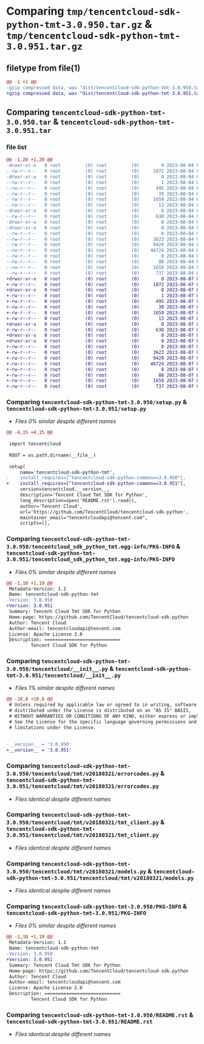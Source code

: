 # Comparing `tmp/tencentcloud-sdk-python-tmt-3.0.950.tar.gz` & `tmp/tencentcloud-sdk-python-tmt-3.0.951.tar.gz`

## filetype from file(1)

```diff
@@ -1 +1 @@
-gzip compressed data, was "dist/tencentcloud-sdk-python-tmt-3.0.950.tar", last modified: Fri Aug  4 00:37:08 2023, max compression
+gzip compressed data, was "dist/tencentcloud-sdk-python-tmt-3.0.951.tar", last modified: Mon Aug  7 00:36:59 2023, max compression
```

## Comparing `tencentcloud-sdk-python-tmt-3.0.950.tar` & `tencentcloud-sdk-python-tmt-3.0.951.tar`

### file list

```diff
@@ -1,20 +1,20 @@
-drwxr-xr-x   0 root         (0) root         (0)        0 2023-08-04 00:37:08.000000 tencentcloud-sdk-python-tmt-3.0.950/
--rw-r--r--   0 root         (0) root         (0)     1072 2023-08-04 00:37:08.000000 tencentcloud-sdk-python-tmt-3.0.950/setup.py
-drwxr-xr-x   0 root         (0) root         (0)        0 2023-08-04 00:37:08.000000 tencentcloud-sdk-python-tmt-3.0.950/tencentcloud_sdk_python_tmt.egg-info/
--rw-r--r--   0 root         (0) root         (0)        1 2023-08-04 00:37:08.000000 tencentcloud-sdk-python-tmt-3.0.950/tencentcloud_sdk_python_tmt.egg-info/dependency_links.txt
--rw-r--r--   0 root         (0) root         (0)      495 2023-08-04 00:37:08.000000 tencentcloud-sdk-python-tmt-3.0.950/tencentcloud_sdk_python_tmt.egg-info/SOURCES.txt
--rw-r--r--   0 root         (0) root         (0)       39 2023-08-04 00:37:08.000000 tencentcloud-sdk-python-tmt-3.0.950/tencentcloud_sdk_python_tmt.egg-info/requires.txt
--rw-r--r--   0 root         (0) root         (0)     1659 2023-08-04 00:37:08.000000 tencentcloud-sdk-python-tmt-3.0.950/tencentcloud_sdk_python_tmt.egg-info/PKG-INFO
--rw-r--r--   0 root         (0) root         (0)       13 2023-08-04 00:37:08.000000 tencentcloud-sdk-python-tmt-3.0.950/tencentcloud_sdk_python_tmt.egg-info/top_level.txt
-drwxr-xr-x   0 root         (0) root         (0)        0 2023-08-04 00:37:08.000000 tencentcloud-sdk-python-tmt-3.0.950/tencentcloud/
--rw-r--r--   0 root         (0) root         (0)      630 2023-08-04 00:37:08.000000 tencentcloud-sdk-python-tmt-3.0.950/tencentcloud/__init__.py
-drwxr-xr-x   0 root         (0) root         (0)        0 2023-08-04 00:37:08.000000 tencentcloud-sdk-python-tmt-3.0.950/tencentcloud/tmt/
-drwxr-xr-x   0 root         (0) root         (0)        0 2023-08-04 00:37:08.000000 tencentcloud-sdk-python-tmt-3.0.950/tencentcloud/tmt/v20180321/
--rw-r--r--   0 root         (0) root         (0)        0 2023-08-04 00:37:08.000000 tencentcloud-sdk-python-tmt-3.0.950/tencentcloud/tmt/v20180321/__init__.py
--rw-r--r--   0 root         (0) root         (0)     3623 2023-08-04 00:37:08.000000 tencentcloud-sdk-python-tmt-3.0.950/tencentcloud/tmt/v20180321/errorcodes.py
--rw-r--r--   0 root         (0) root         (0)     9429 2023-08-04 00:37:08.000000 tencentcloud-sdk-python-tmt-3.0.950/tencentcloud/tmt/v20180321/tmt_client.py
--rw-r--r--   0 root         (0) root         (0)    46724 2023-08-04 00:37:08.000000 tencentcloud-sdk-python-tmt-3.0.950/tencentcloud/tmt/v20180321/models.py
--rw-r--r--   0 root         (0) root         (0)        0 2023-08-04 00:37:08.000000 tencentcloud-sdk-python-tmt-3.0.950/tencentcloud/tmt/__init__.py
--rw-r--r--   0 root         (0) root         (0)       88 2023-08-04 00:37:08.000000 tencentcloud-sdk-python-tmt-3.0.950/setup.cfg
--rw-r--r--   0 root         (0) root         (0)     1659 2023-08-04 00:37:08.000000 tencentcloud-sdk-python-tmt-3.0.950/PKG-INFO
--rw-r--r--   0 root         (0) root         (0)      737 2023-08-04 00:37:08.000000 tencentcloud-sdk-python-tmt-3.0.950/README.rst
+drwxr-xr-x   0 root         (0) root         (0)        0 2023-08-07 00:36:59.000000 tencentcloud-sdk-python-tmt-3.0.951/
+-rw-r--r--   0 root         (0) root         (0)     1072 2023-08-07 00:36:59.000000 tencentcloud-sdk-python-tmt-3.0.951/setup.py
+drwxr-xr-x   0 root         (0) root         (0)        0 2023-08-07 00:36:59.000000 tencentcloud-sdk-python-tmt-3.0.951/tencentcloud_sdk_python_tmt.egg-info/
+-rw-r--r--   0 root         (0) root         (0)        1 2023-08-07 00:36:59.000000 tencentcloud-sdk-python-tmt-3.0.951/tencentcloud_sdk_python_tmt.egg-info/dependency_links.txt
+-rw-r--r--   0 root         (0) root         (0)      495 2023-08-07 00:36:59.000000 tencentcloud-sdk-python-tmt-3.0.951/tencentcloud_sdk_python_tmt.egg-info/SOURCES.txt
+-rw-r--r--   0 root         (0) root         (0)       39 2023-08-07 00:36:59.000000 tencentcloud-sdk-python-tmt-3.0.951/tencentcloud_sdk_python_tmt.egg-info/requires.txt
+-rw-r--r--   0 root         (0) root         (0)     1659 2023-08-07 00:36:59.000000 tencentcloud-sdk-python-tmt-3.0.951/tencentcloud_sdk_python_tmt.egg-info/PKG-INFO
+-rw-r--r--   0 root         (0) root         (0)       13 2023-08-07 00:36:59.000000 tencentcloud-sdk-python-tmt-3.0.951/tencentcloud_sdk_python_tmt.egg-info/top_level.txt
+drwxr-xr-x   0 root         (0) root         (0)        0 2023-08-07 00:36:59.000000 tencentcloud-sdk-python-tmt-3.0.951/tencentcloud/
+-rw-r--r--   0 root         (0) root         (0)      630 2023-08-07 00:36:59.000000 tencentcloud-sdk-python-tmt-3.0.951/tencentcloud/__init__.py
+drwxr-xr-x   0 root         (0) root         (0)        0 2023-08-07 00:36:59.000000 tencentcloud-sdk-python-tmt-3.0.951/tencentcloud/tmt/
+drwxr-xr-x   0 root         (0) root         (0)        0 2023-08-07 00:36:59.000000 tencentcloud-sdk-python-tmt-3.0.951/tencentcloud/tmt/v20180321/
+-rw-r--r--   0 root         (0) root         (0)        0 2023-08-07 00:36:59.000000 tencentcloud-sdk-python-tmt-3.0.951/tencentcloud/tmt/v20180321/__init__.py
+-rw-r--r--   0 root         (0) root         (0)     3623 2023-08-07 00:36:59.000000 tencentcloud-sdk-python-tmt-3.0.951/tencentcloud/tmt/v20180321/errorcodes.py
+-rw-r--r--   0 root         (0) root         (0)     9429 2023-08-07 00:36:59.000000 tencentcloud-sdk-python-tmt-3.0.951/tencentcloud/tmt/v20180321/tmt_client.py
+-rw-r--r--   0 root         (0) root         (0)    46724 2023-08-07 00:36:59.000000 tencentcloud-sdk-python-tmt-3.0.951/tencentcloud/tmt/v20180321/models.py
+-rw-r--r--   0 root         (0) root         (0)        0 2023-08-07 00:36:59.000000 tencentcloud-sdk-python-tmt-3.0.951/tencentcloud/tmt/__init__.py
+-rw-r--r--   0 root         (0) root         (0)       88 2023-08-07 00:36:59.000000 tencentcloud-sdk-python-tmt-3.0.951/setup.cfg
+-rw-r--r--   0 root         (0) root         (0)     1659 2023-08-07 00:36:59.000000 tencentcloud-sdk-python-tmt-3.0.951/PKG-INFO
+-rw-r--r--   0 root         (0) root         (0)      737 2023-08-07 00:36:59.000000 tencentcloud-sdk-python-tmt-3.0.951/README.rst
```

### Comparing `tencentcloud-sdk-python-tmt-3.0.950/setup.py` & `tencentcloud-sdk-python-tmt-3.0.951/setup.py`

 * *Files 0% similar despite different names*

```diff
@@ -4,15 +4,15 @@
 
 import tencentcloud
 
 ROOT = os.path.dirname(__file__)
 
 setup(
     name='tencentcloud-sdk-python-tmt',
-    install_requires=["tencentcloud-sdk-python-common==3.0.950"],
+    install_requires=["tencentcloud-sdk-python-common==3.0.951"],
     version=tencentcloud.__version__,
     description='Tencent Cloud Tmt SDK for Python',
     long_description=open('README.rst').read(),
     author='Tencent Cloud',
     url='https://github.com/TencentCloud/tencentcloud-sdk-python',
     maintainer_email="tencentcloudapi@tencent.com",
     scripts=[],
```

### Comparing `tencentcloud-sdk-python-tmt-3.0.950/tencentcloud_sdk_python_tmt.egg-info/PKG-INFO` & `tencentcloud-sdk-python-tmt-3.0.951/tencentcloud_sdk_python_tmt.egg-info/PKG-INFO`

 * *Files 0% similar despite different names*

```diff
@@ -1,10 +1,10 @@
 Metadata-Version: 1.1
 Name: tencentcloud-sdk-python-tmt
-Version: 3.0.950
+Version: 3.0.951
 Summary: Tencent Cloud Tmt SDK for Python
 Home-page: https://github.com/TencentCloud/tencentcloud-sdk-python
 Author: Tencent Cloud
 Author-email: tencentcloudapi@tencent.com
 License: Apache License 2.0
 Description: ============================
         Tencent Cloud SDK for Python
```

### Comparing `tencentcloud-sdk-python-tmt-3.0.950/tencentcloud/__init__.py` & `tencentcloud-sdk-python-tmt-3.0.951/tencentcloud/__init__.py`

 * *Files 1% similar despite different names*

```diff
@@ -10,8 +10,8 @@
 # Unless required by applicable law or agreed to in writing, software
 # distributed under the License is distributed on an "AS IS" BASIS,
 # WITHOUT WARRANTIES OR CONDITIONS OF ANY KIND, either express or implied.
 # See the License for the specific language governing permissions and
 # limitations under the License.
 
 
-__version__ = '3.0.950'
+__version__ = '3.0.951'
```

### Comparing `tencentcloud-sdk-python-tmt-3.0.950/tencentcloud/tmt/v20180321/errorcodes.py` & `tencentcloud-sdk-python-tmt-3.0.951/tencentcloud/tmt/v20180321/errorcodes.py`

 * *Files identical despite different names*

### Comparing `tencentcloud-sdk-python-tmt-3.0.950/tencentcloud/tmt/v20180321/tmt_client.py` & `tencentcloud-sdk-python-tmt-3.0.951/tencentcloud/tmt/v20180321/tmt_client.py`

 * *Files identical despite different names*

### Comparing `tencentcloud-sdk-python-tmt-3.0.950/tencentcloud/tmt/v20180321/models.py` & `tencentcloud-sdk-python-tmt-3.0.951/tencentcloud/tmt/v20180321/models.py`

 * *Files identical despite different names*

### Comparing `tencentcloud-sdk-python-tmt-3.0.950/PKG-INFO` & `tencentcloud-sdk-python-tmt-3.0.951/PKG-INFO`

 * *Files 0% similar despite different names*

```diff
@@ -1,10 +1,10 @@
 Metadata-Version: 1.1
 Name: tencentcloud-sdk-python-tmt
-Version: 3.0.950
+Version: 3.0.951
 Summary: Tencent Cloud Tmt SDK for Python
 Home-page: https://github.com/TencentCloud/tencentcloud-sdk-python
 Author: Tencent Cloud
 Author-email: tencentcloudapi@tencent.com
 License: Apache License 2.0
 Description: ============================
         Tencent Cloud SDK for Python
```

### Comparing `tencentcloud-sdk-python-tmt-3.0.950/README.rst` & `tencentcloud-sdk-python-tmt-3.0.951/README.rst`

 * *Files identical despite different names*

